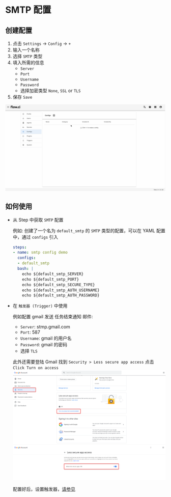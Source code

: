 # SMTP 配置

## 创建配置

1. 点击 `Settings` -> `Config` -> `+`
2. 输入一个名称
3. 选择 `SMTP` 类型
4. 填入所需的信息
   - `Server`
   - `Port`
   - `Username`
   - `Password`
   - 选择加密类型 `None`, `SSL` or `TLS`
5. 保存 `Save`

![create smtp](../../images/config/create_smtp.gif)

## 如何使用

- 从 Step 中获取 `SMTP` 配置

  例如: 创建了一个名为 `default_smtp` 的 `SMTP` 类型的配置，可以在 YAML 配置中，通过 `configs` 引入

  ```yaml
  steps:
  - name: smtp config demo
    configs:
    - default_smtp
    bash: |
      echo ${default_smtp_SERVER}
      echo ${default_smtp_PORT}
      echo ${default_smtp_SECURE_TYPE}
      echo ${default_smtp_AUTH_USERNAME}
      echo ${default_smtp_AUTH_PASSWORD}
  ```

- 在 `触发器 (Trigger)` 中使用

  例如配置 gmail 发送 任务结束通知 邮件:
  - `Server`: stmp.gmail.com
  - `Port`: 587
  - `Username`: gmail 的用户名
  - `Password`: gmail 的密码
  - 选择 `TLS`

  此外还需要登陆 Gmail 
  找到 `Security > Less secure app access`
  点击 `Click Turn on access`
  ![gmail_1](../../images/config/gmail_setting_1.png)
  ![gmail_2](../../images/config/gmail_setting_2.png)

  配置好后，设置触发器，[请参见](cn/trigger/email.md)
